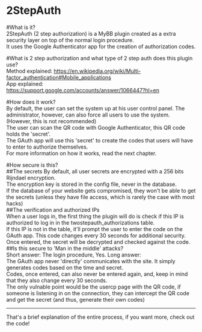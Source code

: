 2StepAuth
=========
  
#What is it?  
2StepAuth (2 step authorization) is a MyBB plugin created as a extra security layer on top of the normal login procedure.  
It uses the Google Authenticator app for the creation of authorization codes.  
  
#What is 2 step authorization and what type of 2 step auth does this plugin use?  
Method explained:
https://en.wikipedia.org/wiki/Multi-factor_authentication#Mobile_applications  
App explained:  
https://support.google.com/accounts/answer/1066447?hl=en  
  
#How does it work?  
By default, the user can set the system up at his user control panel. The administrator, however, can also force all users to use the system. (However, this is not recommended)  
The user can scan the QR code with Google Authenticator, this QR code holds the 'secret'.  
The GAuth app will use this 'secret' to create the codes that users will have to enter to authorize themselves.  
For more information on how it works, read the next chapter.  
  
#How secure is this?  
##The secrets
By default, all user secrets are encrypted with a 256 bits Rijndael encryption.  
The encryption key is stored in the config file, never in the database.  
If the database of your website gets compromised, they won't be able to get the secrets (unless they have file access, which is rarely the case with most hacks)  
##The verification and authorized IPs  
When a user logs in, the first thing the plugin will do is check if this IP is authorized to log in in the twostepauth_authorizations table.  
If this IP is not in the table, it'll prompt the user to enter the code on the GAuth app. This code changes every 30 seconds for additional security.  
Once entered, the secret will be decrypted and checked against the code.  
##Is this secure to 'Man in the middle' attacks?  
Short answer: The login procedure, Yes. Long answer:  
The GAuth app never 'directly' communicates with the site. It simply generates codes based on the time and secret.  
Codes, once entered, can also never be entered again, and, keep in mind that they also change every 30 seconds.  
The only vulnable point would be the usercp page with the QR code, if someone is listening in on the connection, they can intercept the QR code and get the secret (and thus, generate their own codes)  
  
___________  
  
That's a brief explanation of the entire process, if you want more, check out the code!
